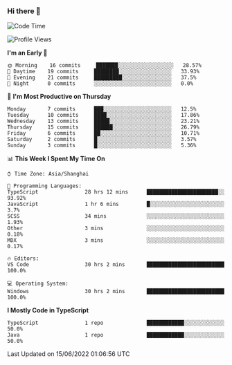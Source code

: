### Hi there 👋

<!--
**waynelwz/waynelwz** is a ✨ _special_ ✨ repository because its `README.md` (this file) appears on your GitHub profile.

Here are some ideas to get you started:

- 🔭 I’m currently working on ...
- 🌱 I’m currently learning ...
- 👯 I’m looking to collaborate on ...
- 🤔 I’m looking for help with ...
- 💬 Ask me about ...
- 📫 How to reach me: ...
- 😄 Pronouns: ...
- ⚡ Fun fact: ...
-->

<!--START_SECTION:waka-->
![Code Time](http://img.shields.io/badge/Code%20Time-31%20hrs%2056%20mins-blue)

![Profile Views](http://img.shields.io/badge/Profile%20Views-2-blue)

**I'm an Early 🐤** 

```text
🌞 Morning    16 commits     ███████░░░░░░░░░░░░░░░░░░   28.57% 
🌆 Daytime    19 commits     ████████░░░░░░░░░░░░░░░░░   33.93% 
🌃 Evening    21 commits     █████████░░░░░░░░░░░░░░░░   37.5% 
🌙 Night      0 commits      ░░░░░░░░░░░░░░░░░░░░░░░░░   0.0%

```
📅 **I'm Most Productive on Thursday** 

```text
Monday       7 commits      ███░░░░░░░░░░░░░░░░░░░░░░   12.5% 
Tuesday      10 commits     ████░░░░░░░░░░░░░░░░░░░░░   17.86% 
Wednesday    13 commits     █████░░░░░░░░░░░░░░░░░░░░   23.21% 
Thursday     15 commits     ██████░░░░░░░░░░░░░░░░░░░   26.79% 
Friday       6 commits      ██░░░░░░░░░░░░░░░░░░░░░░░   10.71% 
Saturday     2 commits      █░░░░░░░░░░░░░░░░░░░░░░░░   3.57% 
Sunday       3 commits      █░░░░░░░░░░░░░░░░░░░░░░░░   5.36%

```


📊 **This Week I Spent My Time On** 

```text
⌚︎ Time Zone: Asia/Shanghai

💬 Programming Languages: 
TypeScript               28 hrs 12 mins      ███████████████████████░░   93.92% 
JavaScript               1 hr 6 mins         █░░░░░░░░░░░░░░░░░░░░░░░░   3.7% 
SCSS                     34 mins             ░░░░░░░░░░░░░░░░░░░░░░░░░   1.93% 
Other                    3 mins              ░░░░░░░░░░░░░░░░░░░░░░░░░   0.18% 
MDX                      3 mins              ░░░░░░░░░░░░░░░░░░░░░░░░░   0.17%

🔥 Editors: 
VS Code                  30 hrs 2 mins       █████████████████████████   100.0%

💻 Operating System: 
Windows                  30 hrs 2 mins       █████████████████████████   100.0%

```

**I Mostly Code in TypeScript** 

```text
TypeScript               1 repo              ████████████░░░░░░░░░░░░░   50.0% 
Java                     1 repo              ████████████░░░░░░░░░░░░░   50.0%

```



 Last Updated on 15/06/2022 01:06:56 UTC
<!--END_SECTION:waka-->
